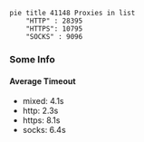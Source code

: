 
```mermaid
pie title 41148 Proxies in list
    "HTTP" : 28395
    "HTTPS": 10795
    "SOCKS" : 9096
```

### Some Info
#### Average Timeout

- mixed: 4.1s
- http: 2.3s
- https: 8.1s
- socks: 6.4s